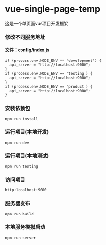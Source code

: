 # vue-single-page-temp
这是一个单页面vue项目开发框架

### 修改不同服务地址
#### 文件：config/index.js
```
if (process.env.NODE_ENV == 'development') {
  api_server = "http://localhost:9000";
}
if (process.env.NODE_ENV == 'testing') {
  api_server = "http://localhost:9000";
}
if (process.env.NODE_ENV == 'product') {
  api_server = "http://localhost:9000";
}
```
### 安装依赖包
```
npm run install
```
### 运行项目(本地开发)
```
npm run dev
```
### 运行项目(本地测试)
```
npm run testing
```
### 访问项目
```
http:localhost:9000
```
### 服务器发布
```
npm run build
```
### 本地服务模拟启动
```
npm run server
```